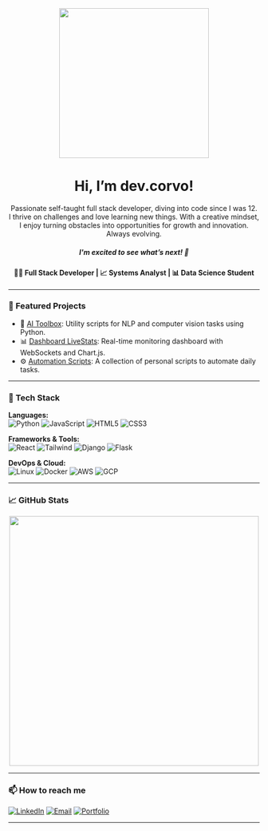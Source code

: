 <div align="center">
  <img src="https://i.imgur.com/M7BWDIg.png" width="300"> 
  
  <h1>Hi, I’m dev.corvo!</h1>
  
  <p>
    Passionate self-taught full stack developer, diving into code since I was 12.<br>
    I thrive on challenges and love learning new things. With a creative mindset,<br>
    I enjoy turning obstacles into opportunities for growth and innovation. Always evolving.
  </p>

  <h5>I'm excited to see what’s next! 🚀</h5>

  <h4>🧑‍💻 Full Stack Developer | 📈 Systems Analyst | 📊 Data Science Student</h4>
</div>

---

### 🚀 Featured Projects

- 🧠 [AI Toolbox](https://github.com/Corvo97/ai-toolbox): Utility scripts for NLP and computer vision tasks using Python.
- 📊 [Dashboard LiveStats](https://github.com/Corvo97/livestats): Real-time monitoring dashboard with WebSockets and Chart.js.
- ⚙️ [Automation Scripts](https://github.com/Corvo97/automation-scripts): A collection of personal scripts to automate daily tasks.

---

### 🧰 Tech Stack

**Languages:**  
![Python](https://img.shields.io/badge/Python-3776AB?style=flat&logo=python&logoColor=white)
![JavaScript](https://img.shields.io/badge/JavaScript-F7DF1E?style=flat&logo=javascript&logoColor=black)
![HTML5](https://img.shields.io/badge/HTML5-E34F26?style=flat&logo=html5&logoColor=white)
![CSS3](https://img.shields.io/badge/CSS3-1572B6?style=flat&logo=css3&logoColor=white)

**Frameworks & Tools:**  
![React](https://img.shields.io/badge/React-20232A?style=flat&logo=react&logoColor=61DAFB)
![Tailwind](https://img.shields.io/badge/Tailwind_CSS-38B2AC?style=flat&logo=tailwind-css&logoColor=white)
![Django](https://img.shields.io/badge/Django-092E20?style=flat&logo=django&logoColor=white)
![Flask](https://img.shields.io/badge/Flask-000000?style=flat&logo=flask&logoColor=white)

**DevOps & Cloud:**  
![Linux](https://img.shields.io/badge/Linux-FCC624?style=flat&logo=linux&logoColor=black)
![Docker](https://img.shields.io/badge/Docker-2496ED?style=flat&logo=docker&logoColor=white)
![AWS](https://img.shields.io/badge/AWS-232F3E?style=flat&logo=amazon-aws&logoColor=white)
![GCP](https://img.shields.io/badge/GCP-4285F4?style=flat&logo=google-cloud&logoColor=white)

---

### 📈 GitHub Stats

<p align="center">
  <img src="https://github-readme-stats.vercel.app/api?username=Corvo97&show_icons=true&theme=github_dark" width="500" />
</p>

---

### 📫 How to reach me

[![LinkedIn](https://img.shields.io/badge/-LinkedIn-0A66C2?style=flat&logo=linkedin&logoColor=white)](https://linkedin.com/in/jefferson-corvo)
[![Email](https://img.shields.io/badge/-Email-%23333?style=flat&logo=gmail&logoColor=white)](mailto:097.cuervo@gmail.com)
[![Portfolio](https://img.shields.io/badge/Portfolio-%2312100E.svg?style=flat&logo=github&logoColor=white)](https://devcorvo.dev)

---

<!---
Corvo97/Corvo97 is a ✨ special ✨ repository because its `README.md` appears on your GitHub profile.
--->
